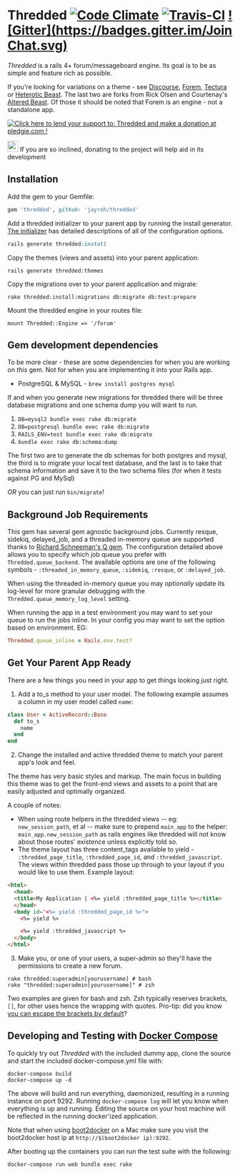 # Thredded [![Code Climate](https://codeclimate.com/github/jayroh/thredded/badges/gpa.svg)](https://codeclimate.com/github/jayroh/thredded) [![Travis-CI](https://api.travis-ci.org/jayroh/thredded.svg?branch=master)](https://travis-ci.org/jayroh/thredded/) [![Gitter](https://badges.gitter.im/Join Chat.svg)](https://gitter.im/jayroh/thredded?utm_source=badge&utm_medium=badge&utm_campaign=pr-badge&utm_content=badge)

_Thredded_ is a rails 4+ forum/messageboard engine. Its goal is to be as
simple and feature rich as possible.

If you're looking for variations on a theme - see [Discourse], [Forem],
[Tectura] or [Heterotic Beast]. The last two are forks from Rick Olsen
and Courtenay's [Altered Beast]. Of those it should be noted that Forem
is an engine - not a standalone app.

<a href='https://pledgie.com/campaigns/27480'><img alt='Click here to lend your support to: Thredded and make a donation at pledgie.com !' src='https://pledgie.com/campaigns/27480.png?skin_name=chrome' border='0' ></a>

<img src="http://emoji.fileformat.info/gemoji/point_up.png" width="24"> If you are so inclined, donating to the project will help aid in its development

[Discourse]: http://www.discourse.org/
[Forem]: https://www.github.com/radar/forem
[Tectura]: https://github.com/caelum/tectura
[Heterotic Beast]: https://github.com/distler/heterotic_beast
[Altered Beast]: https://www.github.com/courtenay/altered_beast

## Installation

Add the gem to your Gemfile:

```ruby
gem 'thredded', github: 'jayroh/thredded'
```

Add a thredded initializer to your parent app by running the install generator.
[The initializer] has detailed descriptions of all of the configuration options.

```ruby
rails generate thredded:install
```

Copy the themes (views and assets) into your parent application:

```
rails generate thredded:themes
```

Copy the migrations over to your parent application and migrate:

```
rake thredded:install:migrations db:migrate db:test:prepare
```

Mount the thredded engine in your routes file:

```
mount Thredded::Engine => '/forum'
```

[The initializer]: https://github.com/jayroh/thredded/blob/master/lib/generators/thredded/install/templates/initializer.rb


## Gem development dependencies

To be more clear - these are some dependencies for when you are working on *this* gem. Not for when you are implementing it into your Rails app.

* PostgreSQL & MySQL - `brew install postgres mysql`

If and when you generate new migrations for thredded there will be three database migrations and one schema dump you will want to run.

1. `DB=mysql2 bundle exec rake db:migrate`
2. `DB=postgresql bundle exec rake db:migrate`
3. `RAILS_ENV=test bundle exec rake db:migrate`
4. `bundle exec rake db:schema:dump`

The first two are to generate the db schemas for both postgres and mysql, the third is to migrate your local test database, and the last is to take that schema information and save it to the two schema files (for when it tests against PG and MySql)

*OR* you can just run `bin/migrate`!

## Background Job Requirements

This gem has several gem agnostic background jobs. Currently resque, sidekiq, delayed_job, and a threaded in-memory queue are supported thanks to [Richard Schneeman's Q gem](https://github.com/schneems/Q). The configuration detailed above allows you to specify which job queue you prefer with `Thredded.queue_backend`. The available options are one of the following symbols - `:threaded_in_memory_queue`, `:sidekiq`, `:resque`, or `:delayed_job`.

When using the threaded in-memory queue you may *optionally* update its log-level for more granular debugging with the `Thredded.queue_memory_log_level` setting.

When running the app in a test environment you may want to set your queue to run the jobs inline. In your config you may want to set the option based on environment. EG:

```ruby
Thredded.queue_inline = Rails.env.test?
```

## Get Your Parent App Ready

There are a few things you need in your app to get things looking just right.

1. Add a to_s method to your user model. The following example assumes a column in my user model called `name`:

  ```ruby
  class User < ActiveRecord::Base
    def to_s
      name
    end
  end
  ```

2. Change the installed and active thredded theme to match your parent app's look and feel.

  The theme has very basic styles and markup. The main focus in building this theme was
  to get the front-end views and assets to a point that are easily adjusted and
  optimally organized.

  A couple of notes:

  * When using route helpers in the thredded views -- eg: `new_session_path`, et al -- make
    sure to prepend `main_app` to the helper: `main_app.new_session_path` as rails engines
    like thredded will not know about those routes' existence unless explicitly told so.
  * The theme layout has three content_tags available to yield - `:thredded_page_title`,
    `:thredded_page_id`, and `:thredded_javascript`. The views within thredded pass those
    up through to your layout if you would like to use them.  Example layout:

  ```html
  <html>
    <head>
    <title>My Application | <%= yield :thredded_page_title %></title>
    </head>
    <body id="<%= yield :thredded_page_id %>">
      <%= yield %>

      <%= yield :thredded_javascript %>
    </body>
  </html>
  ```

3. Make you, or one of your users, a super-admin so they'll have the permissions to create a new forum.

  ```
  rake thredded:superadmin[yourusername] # bash
  rake "thredded:superadmin[yourusername]" # zsh
  ```

  Two examples are given for bash and zsh. Zsh typically reserves brackets, `[]`, for other uses
  hence the wrapping with quotes. Pro-tip: did you know [you can escape the brackets by
  default](http://kinopyo.com/blog/escape-square-bracket-by-default-in-zsh/)?

## Developing and Testing with [Docker Compose](http://docs.docker.com/compose/)

To quickly try out _Thredded_ with the included dummy app, clone the source and
start the included docker-compose.yml file with:

```
docker-compose build
docker-compose up -d
```

The above will build and run everything, daemonized, resulting in a running
instance on port 9292. Running `docker-compose log` will let you know when
everything is up and running. Editing the source on your host machine will
be reflected in the running docker'ized application.

Note that when using [boot2docker](https://github.com/boot2docker/boot2docker)
on a Mac make sure you visit the boot2docker host ip at
`http://$(boot2docker ip):9292`.

After booting up the containers you can run the test suite with the following:

```
docker-compose run web bundle exec rake
```

